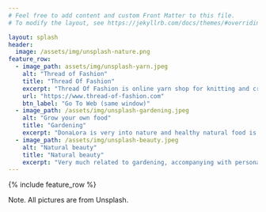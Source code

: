 ```yaml
---
# Feel free to add content and custom Front Matter to this file.
# To modify the layout, see https://jekyllrb.com/docs/themes/#overriding-theme-defaults

layout: splash
header:
  image: /assets/img/unsplash-nature.png
feature_row:
  - image_path: assets/img/unsplash-yarn.jpeg
    alt: "Thread of Fashion"
    title: "Thread Of Fashion"
    excerpt: "Thread Of Fashion is online yarn shop for knitting and crochetting. Family business which is making baby steps. The idea born together with our son Margiris"
    url: "https://www.thread-of-fashion.com"
    btn_label: "Go To Web (same window)"
  - image_path: /assets/img/unsplash-gardening.jpeg
    alt: "Grow your own food"
    title: "Gardening"
    excerpt: "DonaLora is very into nature and healthy natural food is one of the points we are interested. We attend courses and even grow our own vegetables to support our health and community"
  - image_path: /assets/img/unsplash-beauty.jpeg
    alt: "Natural beauty"
    title: "Natural beauty"
    excerpt: "Very much related to gardening, accompanying with personal lives we are as well very interested in natural beauty secrets. Still learning but planning to finally provide not only details but actual products and services"
---
```


{% include feature_row %}

Note. All pictures are from Unsplash.
